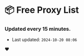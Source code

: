 # :package: Free Proxy List
### Updated every 15 minutes.

- Last updated: `2024-10-20 08:06`

:heart:
